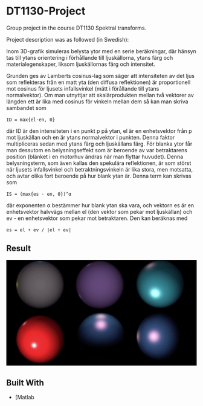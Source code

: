 # DT1130-Project
Group project in the course DT1130 Spektral transforms. 

Project description was as followed (in Swedish):

Inom 3D-grafik simuleras belysta ytor med en serie beräkningar, där hänsyn tas till ytans orientering i förhållande till ljuskällorna, ytans färg och materialegenskaper, liksom ljuskällornas färg
och intensitet.

Grunden ges av Lamberts cosinus-lag som säger att intensiteten av det ljus som reflekteras
från en matt yta (den diffusa reflektionen) är proportionell mot cosinus för ljusets infallsvinkel
(mätt i förållande till ytans normalvektor). Om man utnyttjar att skalärprodukten mellan två
vektorer av längden ett är lika med cosinus för vinkeln mellan dem så kan man skriva sambandet
som
```
ID = max{el·en, 0}
```
där ID är den intensiteten i en punkt p på ytan, el är en enhetsvektor från p mot ljuskällan
och en är ytans normalvektor i punkten. Denna faktor multipliceras sedan med ytans färg och
ljuskällans färg. För blanka ytor får man dessutom en belysningseffekt som är beroende av var
betraktarens position (blänket i en motorhuv ändras när man flyttar huvudet). Denna belysningsterm, som även kallas den spekulära reflektionen, är som störst när ljusets infallsvinkel och
betraktningsvinkeln är lika stora, men motsatta, och avtar olika fort beroende på hur blank ytan
är. Denna term kan skrivas som
```
IS = (max{es · en, 0})^α
```
där exponenten α bestämmer hur blank ytan ska vara, och vektorn es är en enhetsvektor
halvvägs mellan el (den vektor som pekar mot ljuskällan) och ev - en enhetsvektor som pekar
mot betraktaren. Den kan beräknas med
```
es = el + ev / |el + ev|
```

## Result
![Image description](Picture1.png)

## Built With
* [Matlab

